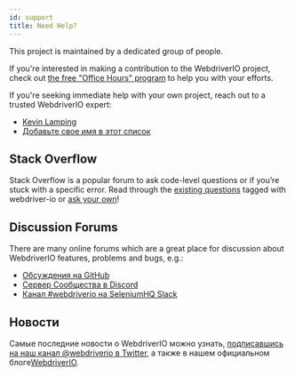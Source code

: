 ```yaml
---
id: support
title: Need Help?
---
```


This project is maintained by a dedicated group of people.

If you're interested in making a contribution to the WebdriverIO project, check out [the free "Office Hours" program](/blog/2020/07/01/office-hours) to help you with your efforts.

If you're seeking immediate help with your own project, reach out to a trusted WebdriverIO expert:

- [Kevin Lamping](https://www.codementor.io/@kevinlamping)
- [Добавьте свое имя в этот список](https://github.com/webdriverio/webdriverio/edit/master/website/docs/Support.md)

## Stack Overflow

Stack Overflow is a popular forum to ask code-level questions or if you’re stuck with a specific error. Read through the [existing questions](https://stackoverflow.com/questions/tagged/webdriver-io) tagged with webdriver-io or [ask your own](https://stackoverflow.com/questions/ask?tags=webdriver-io)!

## Discussion Forums

There are many online forums which are a great place for discussion about WebdriverIO features, problems and bugs, e.g.:

- [Обсуждения на GitHub](https://github.com/webdriverio/webdriverio/discussions)
- [Сервер Сообщества в Discord](https://discord.webdriver.io)
- [Канал #webdriverio на SeleniumHQ Slack](https://join.slack.com/t/seleniumhq/shared_invite/zt-vv33sc0w-VKKQop3WDV_lfrLXGGHvDw)

## Новости

Самые последние новости о WebdriverIO можно узнать, [подписавшись на наш канал @webdriverio в Twitter](https://twitter.com/webdriverio), а также в нашем официальном блоге[WebdriverIO](/blog).
